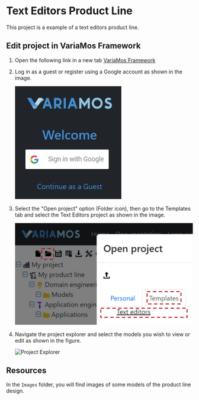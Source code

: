 # Text Editors Product Line

This project is a example of a text editors product line.

## Edit project in VariaMos Framework

1. Open the following link in a new tab <a href="https://app.variamos.com/" target="_blank">VariaMos Framework</a>
2. Log in as a guest or register using a Google account as shown in the image.

   ![Login](./Images/tutorial/variamos_login.jpg)
3. Select the "Open project" option (Folder icon), then go to the Templates tab and select the Text Editors project as shown in the image.

   ![Open Project](./Images/tutorial/variamos_open_project.jpg)
4. Navigate the project explorer and select the models you wish to view or edit as shown in the figure.

   ![Project Explorer](./Images/tutorial/variamos_project_explorer.jpg)

## Resources

In the `Images` folder, you will find images of some models of the product line design.
 
